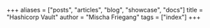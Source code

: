 +++
aliases = ["posts", "articles", "blog", "showcase", "docs"]
title = "Hashicorp Vault"
author = "Mischa Friegang"
tags = ["index"]
+++